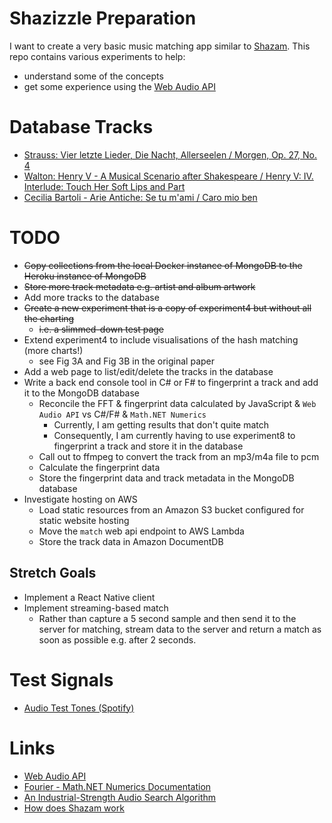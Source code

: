 # Shazizzle Preparation

I want to create a very basic music matching app similar to [Shazam](https://www.shazam.com/).
This repo contains various experiments to help:

* understand some of the concepts
* get some experience using the [Web Audio API](https://developer.mozilla.org/en-US/docs/Web/API/Web_Audio_API)

# Database Tracks

* [Strauss: Vier letzte Lieder, Die Nacht, Allerseelen / Morgen, Op. 27, No. 4](https://www.youtube.com/watch?v=FdJEiCEy7bQ)
* [Walton: Henry V - A Musical Scenario after Shakespeare / Henry V: IV. Interlude: Touch Her Soft Lips and Part](https://www.youtube.com/watch?v=va_ePnLbr10)
* [Cecilia Bartoli - Arie Antiche: Se tu m'ami / Caro mio ben](https://www.youtube.com/watch?v=1Gu8oi8eJSg)

# TODO

* ~~Copy collections from the local Docker instance of MongoDB to the Heroku instance of MongoDB~~
* ~~Store more track metadata e.g. artist and album artwork~~
* Add more tracks to the database
* ~~Create a new experiment that is a copy of experiment4 but without all the charting~~
    * ~~i.e. a slimmed-down test page~~
* Extend experiment4 to include visualisations of the hash matching (more charts!)
    * see Fig 3A and Fig 3B in the original paper
* Add a web page to list/edit/delete the tracks in the database
* Write a back end console tool in C# or F# to fingerprint a track and add it to the MongoDB database
    * Reconcile the FFT & fingerprint data calculated by JavaScript & `Web Audio API` vs C#/F# & `Math.NET Numerics`
        * Currently, I am getting results that don't quite match
        * Consequently, I am currently having to use experiment8 to fingerprint a track and store it in the database
    * Call out to ffmpeg to convert the track from an mp3/m4a file to pcm
    * Calculate the fingerprint data
    * Store the fingerprint data and track metadata in the MongoDB database
* Investigate hosting on AWS
    * Load static resources from an Amazon S3 bucket configured for static website hosting
    * Move the `match` web api endpoint to AWS Lambda
    * Store the track data in Amazon DocumentDB

## Stretch Goals

* Implement a React Native client
* Implement streaming-based match
    * Rather than capture a 5 second sample and then send it to the server for matching,
    stream data to the server and return a match as soon as possible e.g. after 2 seconds.

# Test Signals

* [Audio Test Tones (Spotify)](https://open.spotify.com/album/1LKEucZzo7uRT2fgujHJGj)

# Links

* [Web Audio API](https://developer.mozilla.org/en-US/docs/Web/API/Web_Audio_API)
* [Fourier - Math.NET Numerics Documentation](https://numerics.mathdotnet.com/api/MathNet.Numerics.IntegralTransforms/Fourier.htm)
* [An Industrial-Strength Audio Search Algorithm](https://www.ee.columbia.edu/~dpwe/papers/Wang03-shazam.pdf)
* [How does Shazam work](http://coding-geek.com/how-shazam-works/)
